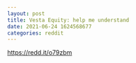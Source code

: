 ```yaml
--- 
layout: post 
title: Vesta Equity: help me understand 
date: 2021-06-24 1624568677 
categories: reddit 
--- 
```

https://redd.it/o79zbm